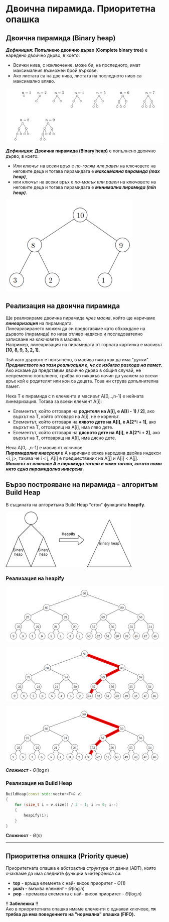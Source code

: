 # Двоична пирамида. Приоритетна опашка

## Двоична пирамида (Binary heap)

***Дефиниция:*** **Попълнено двоично дърво (Complete binary tree)** е наредено двоично дърво, в което:  
- Всички нива, с изключение, може би, на последното, имат максималния възможен брой върхове.  
- Ако листата са на две нива, листата на последното ниво са максимално вляво.  

![alt text](https://github.com/MariaGrozdeva/Data_structures_and_algorithms_FMI/blob/main/Sem_09/images/CompleteBinaryTree.png)

***Дефиниция:*** **Двоична пирамида (Binary heap)** е попълнено двоично дърво, в което:  
- Или ключът на всеки връх е *по-голям или равен* на ключовете на неговите деца и тогава пирамидата е _**максимална пирамида (max heap)**_,  
- или ключът на всеки връх е *по-малък или равен* на ключовете на неговите деца и тогава пирамидата е _**минимална пирамида (min heap)**_.  

![alt text](https://github.com/MariaGrozdeva/Data_structures_and_algorithms_FMI/blob/main/Sem_09/images/BinaryHeap.png)

## Реализация на двоична пирамида

Ще реализираме двоична пирамида *чрез масив*, който ще наричаме ***линеаризация*** на пирамидата.  
Линеаризирането можем да си представяме като обхождане на дървото (пирамида) по нива отляво надясно и последователно записване на ключовете в масива.  
Например, линеаризация на пирамидата от горната картинка е масивът **[10, 8, 9, 3, 2, 1]**.  

Тъй като дървото е попълнено, в масива няма как да има "дупки".  
***Предимството на тази реализация е, че се избягва разхода на памет.*** Ако искаме да представим двоично дърво в общия случай, не непременно попълнено, трябва по някакъв начин да укажем за всеки връх кой е родителят или кои са децата. Това ни струва допълнителна памет.  

Нека T е пирамида с n елемента и масивът A[0,..,n-1] е нейната линеаризация. Тогава за всеки елемент A[i]:  
 - Елементът, който отговаря на **родителя на A[i], e A[(i - 1) / 2]**, ако върхът на T, който отговаря на A[i], не е коренът.  
 - Елементът, който отговаря на **лявото дете на A[i], e A[2\*i + 1]**, ако върхът на T, отговарящ на A[i], има ляво дете.  
 - Елементът, който отговаря на **дясното дете на A[i], e A[2\*i + 2]**, ако върхът на T, отговарящ на A[i], има дясно дете.  

Нека A[0,..,n-1] е масив от ключове.  
***Пирамидална инверсия*** в A наричаме всяка наредена двойка индекси <i, j>, такива че i < j, A[i] е предшественик на A[j] и A[i] < A[j].  
***Масивът от ключове A е пирамида тогава и само тогава, когато няма нито една пирамидална инверсия.***  

## Бързо построяване на пирамида - алгоритъм Build Heap

В същината на алгоритъма Build Heap "стои" функцията **heapify**.  

![alt text](https://github.com/MariaGrozdeva/Data_structures_and_algorithms_FMI/blob/main/Sem_09/images/heapify.png)

### Реализация на heapify

![alt text](https://github.com/MariaGrozdeva/Data_structures_and_algorithms_FMI/blob/main/Sem_09/images/heapify-1.png)

![alt text](https://github.com/MariaGrozdeva/Data_structures_and_algorithms_FMI/blob/main/Sem_09/images/heapify-2.png)

![alt text](https://github.com/MariaGrozdeva/Data_structures_and_algorithms_FMI/blob/main/Sem_09/images/heapify-3.png)

***Сложност*** - $\Theta(\log n)$

### Реализация на Build Heap

```c++
BuildHeap(const std::vector<T>& v)
{
    for (size_t i = v.size() / 2 - 1; i >= 0; i--)
    {
        heapify(i);
    }
}
```

**Сложност** - $\Theta(n)$

---

## Приоритетна опашка (Priority queue)

Приоритетната опашка е абстрактна структура от данни (ADT), която очакваме да има следните функции в интерфейса си:  
- **top** - връща елемента с най- висок приоритет - $\Theta(1)$
- **push** - вмъква елемент - $\Theta(\log n)$
- **pop** - премахва елемента с най- висок приоритет - $\Theta(\log n)$

:bangbang: **Забележка** :bangbang:  
Ако в приоритетната опашка имаме елементи с еднакви ключове, **тя трябва да има поведението на "нормална" опашка (FIFO).**  
